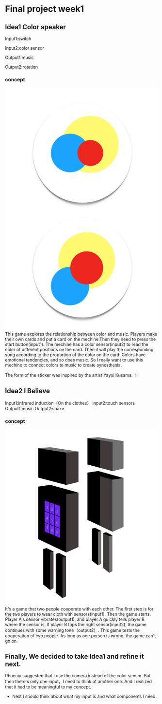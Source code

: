 
# Final project week1

## Idea1 Color speaker

Input1:switch

Input2:color sensor

Output1:music

Output2:rotation

### concept
![](https://github.com/Yunhan-Wang/Arduino-Homework/blob/master/week5/%E5%B1%8F%E5%B9%95%E5%BF%AB%E7%85%A7%202019-11-06%20%E4%B8%8B%E5%8D%8810.25.08.png)
This game explores the relationship between color and music.  Players make their own cards and put a card on the mechine.Then they need to press the start button(input1). The mechine has a color sensor(input2) to read the color of different positions on the card. Then it will play the corresponding song according to the proportion of the color on the card. Colors have emotional tendencies, and so does music. So I really want to use this mechine to connect colors to music to create synesthesia.

The form of the sticker was inspired by the artist Yayoi Kusama.
！[](https://github.com/Yunhan-Wang/Arduino-Homework/blob/master/week5/957c5e7e2676a235b8cccbda2ba09c74.jpg)


## Idea2 I Believe 

Input1:infrared induction（On the clothes）
Input2:touch sensors
Output1:music
Output2:shake


### concept
![](https://github.com/Yunhan-Wang/Arduino-Homework/blob/master/week5/%E5%B1%8F%E5%B9%95%E5%BF%AB%E7%85%A7%202019-10-27%20%E4%B8%8B%E5%8D%889.04.04.png)
It's a game that two people cooperate with each other. The first step is for the two players to wear cloth with sensors(input1). Then the game starts. Player A's sensor vibrates(output1), and player A quickly tells player B where the sensor is. If player B taps the right sensor(input2), the game continues with some warning tone（output2）. This game tests the cooperation of two people. As long as one person is wrong, the game can't go on.


## Finally, We decided to take  Idea1 and refine it next. 
Phoenix suggested that I use the camera instead of the color sensor.
But then there's only one input，I need to think of another one. 
And I realized that it had to be meaningful to my concept.
* Next I should think about what my input is and what components I need.
